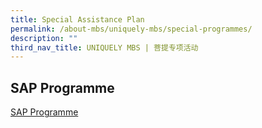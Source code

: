 ```yaml
---
title: Special Assistance Plan
permalink: /about-mbs/uniquely-mbs/special-programmes/
description: ""
third_nav_title: UNIQUELY MBS | 菩提专项活动
---
```

## SAP Programme

[SAP Programme](https://www.mbschinese.net/project.asp)